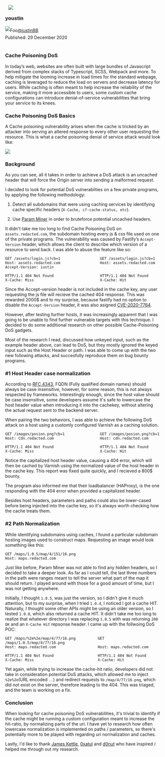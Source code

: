 

<img style="float: left;padding: 10px;margin-top:-20px" src="https://raw.githubusercontent.com/iustin24/Cache-Key-Normalization-Denial-of-Service/main/test.jpg">

### youstin
<a style="line-height: 2em;" href="https://twitter.com/iustinBB" target="_blank"><img style="float: left;" src="https://raw.githubusercontent.com/iustin24/Cache-Key-Normalization-Denial-of-Service/main/twitter.png" alt="Foo"> @iustinBB </a><br />
Published: 29 December 2020
<br><br>

### Cache Poisoning DoS

In today’s web, websites are often built with large bundles of Javascript derived from complex stacks of Typescript, SCSS, Webpack and more. To help mitigate the looming increase in load times for the standard webpage, caching is leveraged to reduce the load on servers and decrease latency for users. While caching is often meant to help increase the reliability of the service, making it more accessible to users, some custom cache configurations can introduce denial-of-service vulnerabilities that bring your service to its knees.

### Cache Poisoning DoS Basics 

A Cache poisoning vulnerability arises when the cache is tricked by an attacker into serving an altered response to every other user requesting the resource.
This is what a cache poisoning denial of service attack would look like:


![](https://github.com/iustin24/Cache-Key-Normalization-Denial-of-Service/blob/main/diagram.png?raw=true)


### Background

As you can see, all it takes in order to achieve a DoS attack is an uncached header that will force the Origin server into sending a malformed request.

I decided to look for potential DoS vulnerabilties on a few private programs, by applying the following methodology:

1. Detect all subdomains that were using caching services by identifying cache specific headers (`X-Cache, cf-cache-status, etc`).

2. Use <a href="https://github.com/PortSwigger/param-miner" target="_blank">Param Miner</a> in order to bruteforce potential uncached headers.

It didn't take me too long to find Cache Poisoning DoS on `assets.redacted.com`, the subdomain hosting every js & css file used on one of the private programs. The vulnerability was caused by Fastify’s `Accept-Version` header, which allows the client to describe which version of a resource to send back. I was able to abuse the feature like so:


```ceylon
GET /assets/login.js?cb=1                  GET /assets/login.js?cb=1
Host: assets.redacted.com                  Host: assets.redacted.com
Accept-Version: iustin

HTTP/1.1 404 Not Found                     HTTP/1.1 404 Not Found
X-Cache: Miss                              X-Cache: Hit
```


Since the Accept-version header is not included in the cache key, any user requesting the js file will recieve the cached 404 response. This was rewarded 2000$ and to my surprise, because fastify had no option to disable the `Accept-Version` header, it was also asigned <a href="https://snyk.io/vuln/SNYK-JS-FINDMYWAY-1038269" target="_blank">CVE-2020-7764</a>. 

However, after testing further hosts, it was increasingly apparent that I was going to be unable to find further vulnerable targets with this technique. I decided to do some additional research on other possible Cache-Poisoning DoS gadgets.

Most of the research I read, discussed how unkeyed input, such as the example header above, can lead to DoS, but they mostly ignored the keyed input such as the Host Header or path. I was able to come up with the two new following attacks, and succesfully reproduce them on bug bounty programs. 

### \#1 Host Header case normalization

According to <a href="https://tools.ietf.org/html/rfc4343" target="_blank">RFC 4343</a>, FQDN (Fully qualified domain names) should always be case insensitive, however, for some reason, this is not always respected by frameworks. Interestingly enough, since the host value should be case insensitive, some developers assume it's safe to lowercase the host header value when introducing it into the cachekey, without altering the actual request sent to the backend server.

When pairing the two behaviors, I was able to achieve the following DoS attack on a host using a customly configured Varnish as a caching solution.

```ceylon
GET /images/posion.png?cb=1                GET /images/posion.png?cb=1  
Host: Cdn.redacted.com                     Host: cdn.redacted.com

HTTP/1.1 404 Not Found                     HTTP/1.1 404 Not Found
X-Cache: Miss                              X-Cache: Hit
``` 
Notice the capitalized host header value, causing a 404 error, which will then be cached by Varnish using the normalized value of the host header in the cache key. This report was fixed quite quickly, and I recieved a 800$ bounty. 

The program also informed me that their loadbalancer (HAProxy), is the one responding with the 404 error when provided a capitalized header.

Besides host headers, parameters and paths could also be lower-cased before being injected into the cache key, so it's always worth checking how the cache treats them. 

### \#2 Path Normalization 

While identifying subdomains using caches, I found a particular subdomain hosting images used to construct maps. Requesting an image would look something like this:

```ceylon
GET /maps/1.0.5/map/4/151/16.png
Host: maps.redacted.com
```
Just like before, Param Miner was not able to find any hidden headers, so I decided to take a deeper look. As far as I could tell, the last three numbers in the path were ranges meant to tell the server what part of the map it should return. I played around with those for a good amount of time, but I was not getting anywhere.

Initially, I thought `1.0.5`, was just the version, so I didn't give it much attention, but to my surprise, when I tried `1.0.4`, I noticed I got a cache HIT. Naturally, I thought some other APIs might be using an older version, so I tested `1.0.0`, which also returned a cache HIT. It didn't take me too long to realize that whatever directory I was replacing `1.0.5` with was returning `200 OK` and an `X-Cache Hit` repsonse header. I came up with the follwoing DoS POC: 

```ceylon
GET /maps/%2e%2e/map/4/77/16.png          GET /maps/1.0.5/map/4/77/16.png
Host: maps.redacted.com                   Host: maps.redacted.com

HTTP/1.1 404 Not Found                    HTTP/1.1 404 Not Found
X-Cache: Miss                             X-Cache: Hit
```

Yet again, while trying to increase the cache-hit ratio, developers did not take in consideration potential DoS attacks, which allowed me to inject `%2e%2e`(URL encoded `..`) and redirect requests to `/map/4/77/16.png`, which did not exist on the server, therefore leading to the 404. This was triaged, and the team is working on a fix.

### Conclusion

When looking for cache poisoning DoS vulnerabilities, it's trivial to identify if the cache might be running a custom configuration meant to increase the hit-ratio, by normalizing parts of the uri. I have yet to research how often lowercase normalization is implemented on paths / parameters, so there's potentially more to be played with regarding uri normalization and caches.

Lastly, I'd like to thank <a href="https://skeletonscribe.net" target="_blank">James Kettle</a>, <a href="https://twitter.com/atul_hax" target="_blank">0xatul</a> and <a href="https://twitter.com/d0nutptr" target="_blank">d0nut</a> who have inspired / helped me through out my research.

